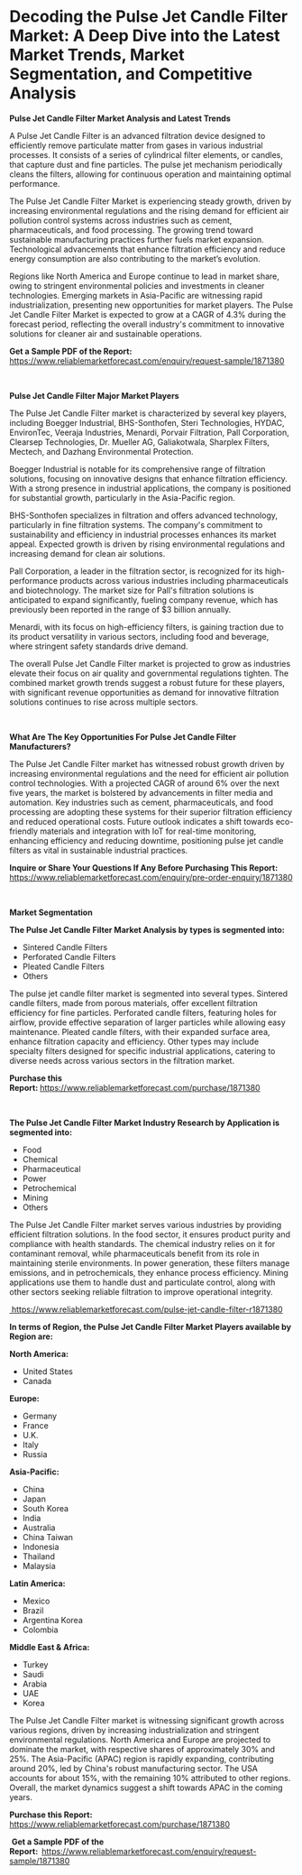 <p><h1>Decoding the Pulse Jet Candle Filter Market: A Deep Dive into the Latest Market Trends, Market Segmentation, and Competitive Analysis</h1></p><p><strong>Pulse Jet Candle Filter Market Analysis and Latest Trends</strong></p>
<p><p>A Pulse Jet Candle Filter is an advanced filtration device designed to efficiently remove particulate matter from gases in various industrial processes. It consists of a series of cylindrical filter elements, or candles, that capture dust and fine particles. The pulse jet mechanism periodically cleans the filters, allowing for continuous operation and maintaining optimal performance.</p><p>The Pulse Jet Candle Filter Market is experiencing steady growth, driven by increasing environmental regulations and the rising demand for efficient air pollution control systems across industries such as cement, pharmaceuticals, and food processing. The growing trend toward sustainable manufacturing practices further fuels market expansion. Technological advancements that enhance filtration efficiency and reduce energy consumption are also contributing to the market’s evolution.</p><p>Regions like North America and Europe continue to lead in market share, owing to stringent environmental policies and investments in cleaner technologies. Emerging markets in Asia-Pacific are witnessing rapid industrialization, presenting new opportunities for market players. The Pulse Jet Candle Filter Market is expected to grow at a CAGR of 4.3% during the forecast period, reflecting the overall industry's commitment to innovative solutions for cleaner air and sustainable operations.</p></p>
<p><strong>Get a Sample PDF of the Report:&nbsp;</strong> <a href="https://www.reliablemarketforecast.com/enquiry/request-sample/1871380?utm_campaign=1110&utm_medium=2&utm_source=Github&utm_content=ia&utm_term=12042025&utm_id=pulse-jet-candle-filter">https://www.reliablemarketforecast.com/enquiry/request-sample/1871380</a></p>
<p>&nbsp;</p>
<p><strong>Pulse Jet Candle Filter Major Market Players</strong></p>
<p><p>The Pulse Jet Candle Filter market is characterized by several key players, including Boegger Industrial, BHS-Sonthofen, Steri Technologies, HYDAC, EnvironTec, Veeraja Industries, Menardi, Porvair Filtration, Pall Corporation, Clearsep Technologies, Dr. Mueller AG, Galiakotwala, Sharplex Filters, Mectech, and Dazhang Environmental Protection. </p><p>Boegger Industrial is notable for its comprehensive range of filtration solutions, focusing on innovative designs that enhance filtration efficiency. With a strong presence in industrial applications, the company is positioned for substantial growth, particularly in the Asia-Pacific region.</p><p>BHS-Sonthofen specializes in filtration and offers advanced technology, particularly in fine filtration systems. The company's commitment to sustainability and efficiency in industrial processes enhances its market appeal. Expected growth is driven by rising environmental regulations and increasing demand for clean air solutions.</p><p>Pall Corporation, a leader in the filtration sector, is recognized for its high-performance products across various industries including pharmaceuticals and biotechnology. The market size for Pall's filtration solutions is anticipated to expand significantly, fueling company revenue, which has previously been reported in the range of $3 billion annually.</p><p>Menardi, with its focus on high-efficiency filters, is gaining traction due to its product versatility in various sectors, including food and beverage, where stringent safety standards drive demand. </p><p>The overall Pulse Jet Candle Filter market is projected to grow as industries elevate their focus on air quality and governmental regulations tighten. The combined market growth trends suggest a robust future for these players, with significant revenue opportunities as demand for innovative filtration solutions continues to rise across multiple sectors.</p></p>
<p>&nbsp;</p>
<p><strong>What Are The Key Opportunities For Pulse Jet Candle Filter Manufacturers?</strong></p>
<p><p>The Pulse Jet Candle Filter market has witnessed robust growth driven by increasing environmental regulations and the need for efficient air pollution control technologies. With a projected CAGR of around 6% over the next five years, the market is bolstered by advancements in filter media and automation. Key industries such as cement, pharmaceuticals, and food processing are adopting these systems for their superior filtration efficiency and reduced operational costs. Future outlook indicates a shift towards eco-friendly materials and integration with IoT for real-time monitoring, enhancing efficiency and reducing downtime, positioning pulse jet candle filters as vital in sustainable industrial practices.</p></p>
<p><strong>Inquire or Share Your Questions If Any Before Purchasing This Report:</strong> <a href="https://www.reliablemarketforecast.com/enquiry/pre-order-enquiry/1871380?utm_campaign=1110&utm_medium=2&utm_source=Github&utm_content=ia&utm_term=12042025&utm_id=pulse-jet-candle-filter">https://www.reliablemarketforecast.com/enquiry/pre-order-enquiry/1871380</a></p>
<p>&nbsp;</p>
<p><strong>Market Segmentation</strong></p>
<p><strong>The Pulse Jet Candle Filter Market Analysis by types is segmented into:</strong></p>
<p><ul><li>Sintered Candle Filters</li><li>Perforated Candle Filters</li><li>Pleated Candle Filters</li><li>Others</li></ul></p>
<p><p>The pulse jet candle filter market is segmented into several types. Sintered candle filters, made from porous materials, offer excellent filtration efficiency for fine particles. Perforated candle filters, featuring holes for airflow, provide effective separation of larger particles while allowing easy maintenance. Pleated candle filters, with their expanded surface area, enhance filtration capacity and efficiency. Other types may include specialty filters designed for specific industrial applications, catering to diverse needs across various sectors in the filtration market.</p></p>
<p><strong>Purchase this Report:&nbsp;</strong><a href="https://www.reliablemarketforecast.com/purchase/1871380?utm_campaign=1110&utm_medium=2&utm_source=Github&utm_content=ia&utm_term=12042025&utm_id=pulse-jet-candle-filter">https://www.reliablemarketforecast.com/purchase/1871380</a></p>
<p>&nbsp;</p>
<p><strong>The Pulse Jet Candle Filter Market Industry Research by Application is segmented into:</strong></p>
<p><ul><li>Food</li><li>Chemical</li><li>Pharmaceutical</li><li>Power</li><li>Petrochemical</li><li>Mining</li><li>Others</li></ul></p>
<p><p>The Pulse Jet Candle Filter market serves various industries by providing efficient filtration solutions. In the food sector, it ensures product purity and compliance with health standards. The chemical industry relies on it for contaminant removal, while pharmaceuticals benefit from its role in maintaining sterile environments. In power generation, these filters manage emissions, and in petrochemicals, they enhance process efficiency. Mining applications use them to handle dust and particulate control, along with other sectors seeking reliable filtration to improve operational integrity.</p></p>
<p><a href="https://www.reliablemarketforecast.com/pulse-jet-candle-filter-r1871380?utm_campaign=1110&utm_medium=2&utm_source=Github&utm_content=ia&utm_term=12042025&utm_id=pulse-jet-candle-filter">&nbsp;https://www.reliablemarketforecast.com/pulse-jet-candle-filter-r1871380</a></p>
<p><strong>In terms of Region, the Pulse Jet Candle Filter Market Players available by Region are:</strong></p>
<p>
    <p> <strong> North America: </strong>
        <ul>
            <li>United States</li>
            <li>Canada</li>
        </ul>
        </p> 
    <p> <strong> Europe: </strong>
        <ul>
            <li>Germany</li>
            <li>France</li>
            <li>U.K.</li>
            <li>Italy</li>
            <li>Russia</li>
        </ul>
        </p> 
    <p> <strong> Asia-Pacific: </strong>
        <ul>
            <li>China</li>
            <li>Japan</li>
            <li>South Korea</li>
            <li>India</li>
            <li>Australia</li>
            <li>China Taiwan</li>
            <li>Indonesia</li>
            <li>Thailand</li>
            <li>Malaysia</li>
        </ul>
        </p> 
    <p> <strong> Latin America: </strong>
        <ul>
            <li>Mexico</li>
            <li>Brazil</li>
            <li>Argentina Korea</li>
            <li>Colombia</li>
        </ul>
        </p> 
    <p> <strong> Middle East & Africa: </strong>
        <ul>
            <li>Turkey</li>
            <li>Saudi</li>
            <li>Arabia</li>
            <li>UAE</li>
            <li>Korea</li>
        </ul>
    </p>
    </p>
<p><p>The Pulse Jet Candle Filter market is witnessing significant growth across various regions, driven by increasing industrialization and stringent environmental regulations. North America and Europe are projected to dominate the market, with respective shares of approximately 30% and 25%. The Asia-Pacific (APAC) region is rapidly expanding, contributing around 20%, led by China's robust manufacturing sector. The USA accounts for about 15%, with the remaining 10% attributed to other regions. Overall, the market dynamics suggest a shift towards APAC in the coming years.</p></p>
<p><strong>Purchase this Report: </strong><a href="https://www.reliablemarketforecast.com/purchase/1871380?utm_campaign=1110&utm_medium=2&utm_source=Github&utm_content=ia&utm_term=12042025&utm_id=pulse-jet-candle-filter">https://www.reliablemarketforecast.com/purchase/1871380</a></p>
<p>&nbsp;<strong>Get a Sample PDF of the Report:&nbsp;&nbsp;</strong><a href="https://www.reliablemarketforecast.com/enquiry/request-sample/1871380?utm_campaign=1110&utm_medium=2&utm_source=Github&utm_content=ia&utm_term=12042025&utm_id=pulse-jet-candle-filter">https://www.reliablemarketforecast.com/enquiry/request-sample/1871380</a></p>
<p><strong></strong></p>
<p><p></p><p></p><p></p></p>